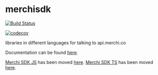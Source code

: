 # merchisdk

[![Build Status](https://travis-ci.org/merchisdk/sdk.svg?branch=master)](https://travis-ci.org/merchisdk/sdk)

[![codecov](https://codecov.io/gh/merchisdk/sdk/branch/master/graph/badge.svg)](https://codecov.io/gh/merchisdk/sdk)

libraries in different languages for talking to api.merchi.co


Documentation can be found [here](https://merchisdk.github.io/sdk/).

[Merchi SDK JS](https://github.com/merchisdk/merchi_sdk_js) has been moved [here](https://github.com/merchisdk/merchi_sdk_js).
[Merchi SDK TS](https://github.com/merchisdk/merchi_sdk_ts) has been moved [here](https://github.com/merchisdk/merchi_sdk_ts).
